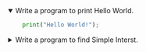<details open>
<summary>Write a program to print Hello World.</summary>
<p>

```python
    print("Hello World!");
```

</p>
</details>


<details>
<summary open>Write a program to find Simple Interst.</summary>
<p>

```python
# Simple Interest = (P * R * T) / 100
# P = Principal amount
# R = Rate of interest
# T = Time (in years)

def calculate_simple_interest(principal, rate, time):
    simple_interest = (principal * rate * time) / 100
    return simple_interest

# Taking user input
p = float(input("Enter the Principal amount: "))
r = float(input("Enter the Rate of interest (%): "))
t = float(input("Enter the Time (in years): "))

# Calculating simple interest
si = calculate_simple_interest(p, r, t)

# Display result
print(f"Simple Interest = {si}")


</p>
</details> 
